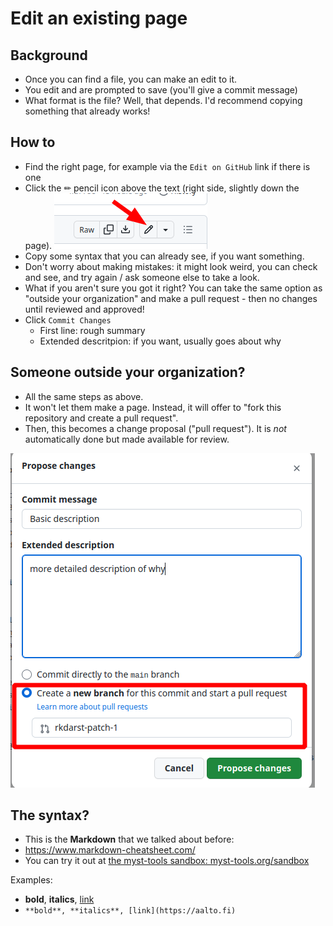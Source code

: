 # Edit an existing page

## Background

* Once you can find a file, you can make an edit to it.
* You edit and are prompted to save (you'll give a commit message)
* What format is the file?  Well, that depends.  I'd recommend copying
  something that already works!

## How to

* Find the right page, for example via the `Edit on GitHub` link if
  there is one
* Click the ✏ pencil icon above the text
  (right side, slightly down the page).
  ![Alt text](img/edit-button-2.png)
* Copy some syntax that you can already see, if you want something.
* Don't worry about making mistakes: it might look weird, you can
  check and see, and try again / ask someone else to take a look.
* What if you aren't sure you got it right?  You can take the same
  option as "outside your organization" and make a pull request - then
  no changes until reviewed and approved!
* Click `Commit Changes`
  * First line: rough summary
  * Extended descritpion: if you want, usually goes about why

## Someone outside your organization?

* All the same steps as above.
* It won't let them make a page.  Instead, it will offer to "fork this
  repository and create a pull request".
* Then, this becomes a change proposal ("pull request").  It is *not*
  automatically done but made available for review.

![Alt text](img/pull-request.png)


## The syntax?
* This is the **Markdown** that we talked about before:
* <https://www.markdown-cheatsheet.com/>
* You can try it out at [the myst-tools sandbox: myst-tools.org/sandbox](https://myst-tools.org/sandbox)

Examples:
* **bold**, **italics**, [link](https://aalto.fi)
* ``**bold**, **italics**, [link](https://aalto.fi)``
